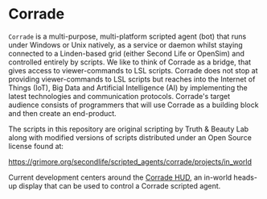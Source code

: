 # Corrade

`Corrade` is a multi-purpose, multi-platform scripted agent (bot) that runs
under Windows or Unix natively, as a service or daemon whilst staying connected
to a Linden-based grid (either Second Life or OpenSim) and controlled entirely
by scripts. We like to think of Corrade as a bridge, that gives access to
viewer-commands to LSL scripts. Corrade does not stop at providing viewer-commands
to LSL scripts but reaches into the Internet of Things (IoT), Big Data and
Artificial Intelligence (AI) by implementing the latest technologies and
communication protocols. Corrade's target audience consists of programmers
that will use Corrade as a building block and then create an end-product.

The scripts in this repository are original scripting by Truth & Beauty Lab
along with modified versions of scripts distributed under an Open Source
license found at:

https://grimore.org/secondlife/scripted_agents/corrade/projects/in_world

Current development centers around the
[Corrade HUD](https://github.com/missyrestless/Bots/blob/main/HUD/README.md),
an in-world heads-up display that can be used to control a Corrade scripted agent.
